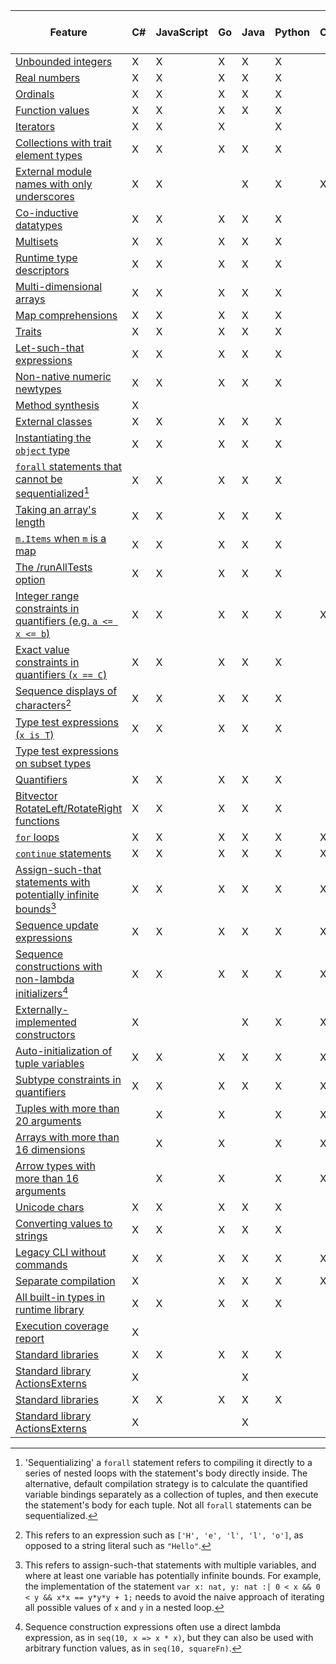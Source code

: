 | Feature | C# | JavaScript | Go | Java | Python | C++ | Dafny Library (.doo) |
|-|-|-|-|-|-|-|-|
| [Unbounded integers](#sec-numeric-types) |  X  |  X  |  X  |  X  |  X  |  |  X  |
| [Real numbers](#sec-numeric-types) |  X  |  X  |  X  |  X  |  X  |  |  X  |
| [Ordinals](#sec-ordinals) |  X  |  X  |  X  |  X  |  X  |  |  X  |
| [Function values](#sec-arrow-subset-types) |  X  |  X  |  X  |  X  |  X  |  |  X  |
| [Iterators](#sec-iterator-types) |  X  |  X  |  X  |  |  X  |  |  X  |
| [Collections with trait element types](#sec-collection-types) |  X  |  X  |  X  |  X  |  X  |  |  X  |
| [External module names with only underscores](#sec-extern-decls) |  X  |  X  |  |  X  |  X  |  X  |  X  |
| [Co-inductive datatypes](#sec-coinductive-datatypes) |  X  |  X  |  X  |  X  |  X  |  |  X  |
| [Multisets](#sec-multisets) |  X  |  X  |  X  |  X  |  X  |  |  X  |
| [Runtime type descriptors](#) |  X  |  X  |  X  |  X  |  X  |  |  X  |
| [Multi-dimensional arrays](#sec-multi-dimensional-arrays) |  X  |  X  |  X  |  X  |  X  |  |  X  |
| [Map comprehensions](#sec-map-comprehension-expression) |  X  |  X  |  X  |  X  |  X  |  |  X  |
| [Traits](#sec-trait-types) |  X  |  X  |  X  |  X  |  X  |  |  X  |
| [Let-such-that expressions](#sec-let-expression) |  X  |  X  |  X  |  X  |  X  |  |  X  |
| [Non-native numeric newtypes](#sec-newtypes) |  X  |  X  |  X  |  X  |  X  |  |  X  |
| [Method synthesis](#sec-synthesize-attr) |  X  |  |  |  |  |  |  X  |
| [External classes](#sec-extern-decls) |  X  |  X  |  X  |  X  |  X  |  |  X  |
| [Instantiating the `object` type](#sec-object-type) |  X  |  X  |  X  |  X  |  X  |  |  X  |
| [`forall` statements that cannot be sequentialized](#sec-forall-statement)[^compiler-feature-forall-note] |  X  |  X  |  X  |  X  |  X  |  |  X  |
| [Taking an array's length](#sec-array-type) |  X  |  X  |  X  |  X  |  X  |  |  X  |
| [`m.Items` when `m` is a map](#sec-maps) |  X  |  X  |  X  |  X  |  X  |  |  X  |
| [The /runAllTests option](#sec-test-attribute) |  X  |  X  |  X  |  X  |  X  |  |  X  |
| [Integer range constraints in quantifiers (e.g. `a <= x <= b`)](#sec-quantifier-domains) |  X  |  X  |  X  |  X  |  X  |  X  |  X  |
| [Exact value constraints in quantifiers (`x == C`)](#sec-quantifier-domains) |  X  |  X  |  X  |  X  |  X  |  |  X  |
| [Sequence displays of characters](#sec-sequence-displays)[^compiler-sequence-display-of-characters-note] |  X  |  X  |  X  |  X  |  X  |  |  X  |
| [Type test expressions (`x is T`)](#sec-as-is-expression) |  X  |  X  |  X  |  X  |  X  |  |  X  |
| [Type test expressions on subset types](#sec-as-is-expression) |  |  |  |  |  |  |  X  |
| [Quantifiers](#sec-quantifier-expression) |  X  |  X  |  X  |  X  |  X  |  |  X  |
| [Bitvector RotateLeft/RotateRight functions](#sec-bit-vector-types) |  X  |  X  |  X  |  X  |  X  |  |  X  |
| [`for` loops](#sec-for-statement) |  X  |  X  |  X  |  X  |  X  |  X  |  X  |
| [`continue` statements](#sec-break-continue-statement) |  X  |  X  |  X  |  X  |  X  |  X  |  X  |
| [Assign-such-that statements with potentially infinite bounds](#sec-update-and-call-statement)[^compiler-infinite-assign-such-that-note] |  X  |  X  |  X  |  X  |  X  |  X  |  X  |
| [Sequence update expressions](#sec-other-sequence-expressions) |  X  |  X  |  X  |  X  |  X  |  X  |  X  |
| [Sequence constructions with non-lambda initializers](#sec-sequence-displays)[^compiler-sequence-display-nolambda-note] |  X  |  X  |  X  |  X  |  X  |  X  |  X  |
| [Externally-implemented constructors](#sec-extern-decls) |  X  |  |  |  X  |  X  |  X  |  X  |
| [Auto-initialization of tuple variables](#sec-tuple-types) |  X  |  X  |  X  |  X  |  X  |  X  |  X  |
| [Subtype constraints in quantifiers](#sec-quantifier-expression) |  X  |  X  |  X  |  X  |  X  |  X  |  X  |
| [Tuples with more than 20 arguments](##sec-compilation-built-ins) |  |  X  |  X  |  |  X  |  X  |  X  |
| [Arrays with more than 16 dimensions](##sec-compilation-built-ins) |  |  X  |  X  |  |  X  |  X  |  X  |
| [Arrow types with more than 16 arguments](##sec-compilation-built-ins) |  |  X  |  X  |  |  X  |  X  |  X  |
| [Unicode chars](##sec-characters) |  X  |  X  |  X  |  X  |  X  |  |  X  |
| [Converting values to strings](#sec-print-statement) |  X  |  X  |  X  |  X  |  X  |  |  X  |
| [Legacy CLI without commands](#sec-dafny-commands) |  X  |  X  |  X  |  X  |  X  |  X  |  |
| [Separate compilation](#sec-compilation) |  X  |  |  X  |  X  |  X  |  X  |  X  |
| [All built-in types in runtime library](#sec-compilation-built-ins) |  X  |  X  |  X  |  X  |  X  |  |  X  |
| [Execution coverage report](#sec-dafny-test) |  X  |  |  |  |  |  |  |
| [Standard libraries](#sec-dafny-standard-libraries) |  X  |  X  |  X  |  X  |  X  |  |  X  |
| [Standard library ActionsExterns](#sec-dafny-standard-libraries) |  X  |  |  |  X  |  |  |  X  |
| [Standard libraries](#sec-dafny-standard-libraries) |  X  |  X  |  X  |  X  |  X  |  |  X  |
| [Standard library ActionsExterns](#sec-dafny-standard-libraries) |  X  |  |  |  X  |  |  |  X  |

[^compiler-feature-forall-note]: 'Sequentializing' a `forall` statement refers to compiling it directly to a series of nested loops
    with the statement's body directly inside. The alternative, default compilation strategy
    is to calculate the quantified variable bindings separately as a collection of tuples,
    and then execute the statement's body for each tuple.
    Not all `forall` statements can be sequentialized.

[^compiler-sequence-display-of-characters-note]: This refers to an expression such as `['H', 'e', 'l', 'l', 'o']`, as opposed to a string literal such as `"Hello"`.

[^compiler-infinite-assign-such-that-note]: This refers to assign-such-that statements with multiple variables,
    and where at least one variable has potentially infinite bounds.
    For example, the implementation of the statement `var x: nat, y: nat :| 0 < x && 0 < y && x*x == y*y*y + 1;`
    needs to avoid the naive approach of iterating all possible values of `x` and `y` in a nested loop.

[^compiler-sequence-display-nolambda-note]: Sequence construction expressions often use a direct lambda expression, as in `seq(10, x => x * x)`,
    but they can also be used with arbitrary function values, as in `seq(10, squareFn)`.


